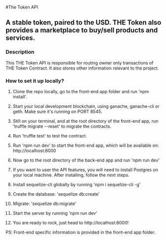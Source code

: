 #The Token API

## A stable token, paired to the USD. THE Token also provides a marketplace to buy/sell products and services.

### Description

This THE Token API is responsible for routing owner only transactions of 
THE Token Contract. It also stores other information relevant to the project.


### How to set it up locally?

1. Clone the repo locally, go to the front-end app folder and run 'npm install'.

2. Start your local development blockchain, using ganache, ganache-cli or geth.
Make sure it's running on PORT 8545.

3. Still on your terminal, and at the root directory of the front-end app, 
run 'truffle migrate --reset' to migrate the contracts.

4. Run 'truffle test' to test the contract.

5. Run 'npm run dev' to start the front-end app, which will be available on:
http://localhost:8000

6. Now go to the root directory of the back-end app and run 'npm run dev'

7. If you want to user the API features, you will need to install Postgres
on your local machine. After installing, follow the next steps.

8. Install sequelize-cli globally by running 'npm i sequelize-cli -g'

9. Create the database: 'sequelize db:create'

10. Migrate: 'sequelize db:migrate'

11. Start the server by running 'npm run dev'

12. You are ready to rock, just head to http://localhost:8000!


PS: Front-end specific information is provided in the front-end app folder.